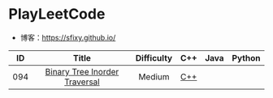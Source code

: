 # PlayLeetCode
* 博客：https://sfixy.github.io/  

| ID | Title | Difficulty | C++ | Java | Python | 
| :---: | :---: | :---: | :---: | :---: | :---: |
| 094 | [Binary Tree Inorder Traversal](https://leetcode.com/problems/binary-tree-inorder-traversal/) | Medium | [C++](https://sfixy.github.io/2019/12/23/%E3%80%90LeetCode%E3%80%9194-Binary-Tree-Inorder-Traversal/) |
